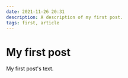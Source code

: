 ```yaml
---
date: 2021-11-26 20:31
description: A description of my first post.
tags: first, article
---
```

# My first post

My first post's text.